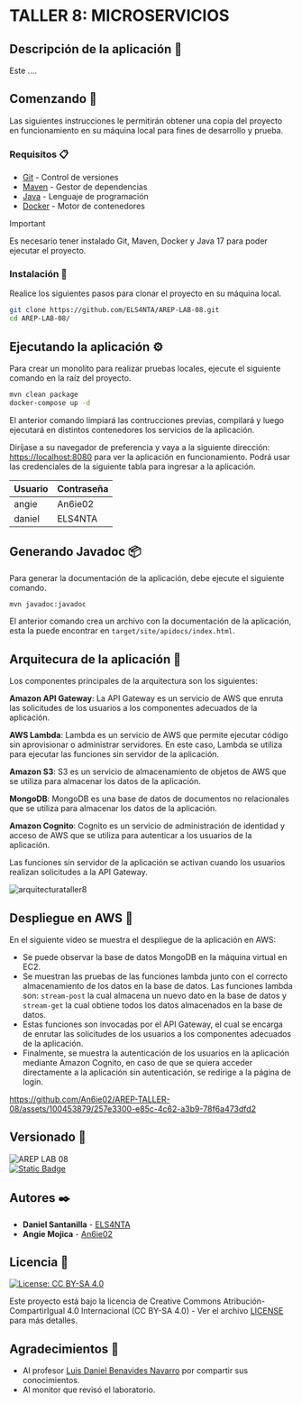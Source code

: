 # TALLER 8: MICROSERVICIOS

## Descripción de la aplicación 📖

Este ....

## Comenzando 🚀

Las siguientes instrucciones le permitirán obtener una copia del proyecto en funcionamiento en su máquina local para fines de desarrollo y prueba.

### Requisitos 📋

- [Git](https://git-scm.com/) - Control de versiones
- [Maven](https://maven.apache.org/) - Gestor de dependencias
- [Java](https://www.oracle.com/java/technologies/downloads/#java17) - Lenguaje de programación
- [Docker](https://www.docker.com/) - Motor de contenedores

> [!IMPORTANT]
> Es necesario tener instalado Git, Maven, Docker y Java 17 para poder ejecutar el proyecto.

### Instalación 🔧

Realice los siguientes pasos para clonar el proyecto en su máquina local.

```bash
git clone https://github.com/ELS4NTA/AREP-LAB-08.git
cd AREP-LAB-08/
```

## Ejecutando la aplicación ⚙️

Para crear un monolito para realizar pruebas locales, ejecute el siguiente comando en la raíz del proyecto.

```bash
mvn clean package
docker-compose up -d
```

El anterior comando limpiará las contrucciones previas, compilará y luego ejecutará en distintos contenedores los servicios de la aplicación.

Diríjase a su navegador de preferencia y vaya a la siguiente dirección: [https://localhost:8080](https://localhost:8080) para ver la aplicación en funcionamiento. Podrá usar las credenciales de la siguiente tabla para ingresar a la aplicación.

| Usuario    | Contraseña |
|------------|------------|
| angie      | An6ie02    |
| daniel     | ELS4NTA    |

## Generando Javadoc 📦

Para generar la documentación de la aplicación, debe ejecute el siguiente comando.

```bash
mvn javadoc:javadoc
```

El anterior comando crea un archivo con la documentación de la aplicación, esta la puede encontrar en `target/site/apidocs/index.html`.

## Arquitecura de la aplicación 📐

Los componentes principales de la arquitectura son los siguientes:

**Amazon API Gateway**: La API Gateway es un servicio de AWS que enruta las solicitudes de los usuarios a los componentes adecuados de la aplicación.

**AWS Lambda**: Lambda es un servicio de AWS que permite ejecutar código sin aprovisionar o administrar servidores. En este caso, Lambda se utiliza para ejecutar las funciones sin servidor de la aplicación.

**Amazon S3**: S3 es un servicio de almacenamiento de objetos de AWS que se utiliza para almacenar los datos de la aplicación.

**MongoDB**: MongoDB es una base de datos de documentos no relacionales que se utiliza para almacenar los datos de la aplicación.

**Amazon Cognito**: Cognito es un servicio de administración de identidad y acceso de AWS que se utiliza para autenticar a los usuarios de la aplicación.

Las funciones sin servidor de la aplicación se activan cuando los usuarios realizan solicitudes a la API Gateway.

![arquitecturataller8](https://github.com/An6ie02/AREP-TALLER-08/assets/99996670/a0ec606e-f438-4ff1-b432-57594fa4fae4)

## Despliegue en AWS 🚀

En el siguiente video se muestra el despliegue de la aplicación en AWS: 
+ Se puede observar la base de datos MongoDB en la máquina virtual en EC2.
+ Se muestran las pruebas de las funciones lambda junto con el correcto almacenamiento de los datos en la base de datos. Las funciones lambda son: `stream-post` la cual almacena un nuevo dato en la base de datos y `stream-get` la cual obtiene todos los datos almacenados en la base de datos.
+ Estas funciones son invocadas por el API Gateway, el cual se encarga de enrutar las solicitudes de los usuarios a los componentes adecuados de la aplicación.
+ Finalmente, se muestra la autenticación de los usuarios en la aplicación mediante Amazon Cognito, en caso de que se quiera acceder directamente a la aplicación sin autenticación, se redirige a la página de login.

https://github.com/An6ie02/AREP-TALLER-08/assets/100453879/257e3300-e85c-4c62-a3b9-78f6a473dfd2

## Versionado 📌

  ![AREP LAB 08](https://img.shields.io/badge/AREP_LAB_08-v1.0.0-blue)\
  [![Static Badge](https://img.shields.io/badge/AREP_LAB_08_DESPLIEGUE-v1.0.0-blue)](https://github.com/An6ie02/AREP-TALLER-08/tree/deploy)


  
## Autores ✒️

- **Daniel Santanilla** - [ELS4NTA](https://github.com/ELS4NTA)
- **Angie Mojica** - [An6ie02](https://github.com/An6ie02)

## Licencia 📄

[![License: CC BY-SA 4.0](https://licensebuttons.net/l/by-sa/4.0/88x31.png)](https://creativecommons.org/licenses/by-sa/4.0/deed.es)

Este proyecto está bajo la licencia de Creative Commons Atribución-CompartirIgual 4.0 Internacional (CC BY-SA 4.0) - Ver el archivo [LICENSE](LICENSE) para más detalles.

## Agradecimientos 🎁

- Al profesor [Luis Daniel Benavides Navarro](https://ldbn.is.escuelaing.edu.co/) por compartir sus conocimientos.
- Al monitor que revisó el laboratorio.
